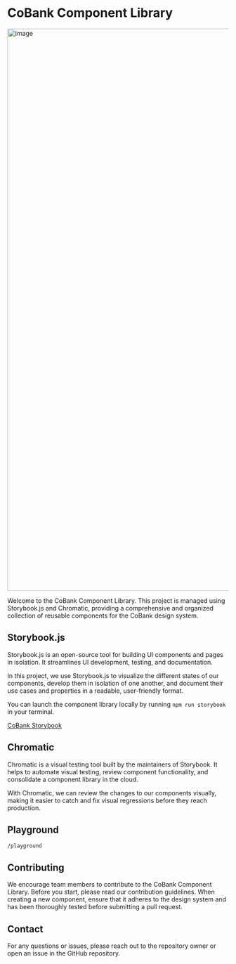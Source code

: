 # CoBank Component Library

<img width="1280" alt="image" src="https://github.com/ericthayer/cobank-react-sandbox/assets/2737007/5c090bbb-de49-4674-8d8b-3249d082733d">

Welcome to the CoBank Component Library. This project is managed using Storybook.js and Chromatic, providing a comprehensive and organized collection of reusable components for the CoBank design system.

## Storybook.js

Storybook.js is an open-source tool for building UI components and pages in isolation. It streamlines UI development, testing, and documentation.

In this project, we use Storybook.js to visualize the different states of our components, develop them in isolation of one another, and document their use cases and properties in a readable, user-friendly format.

You can launch the component library locally by running `npm run storybook` in your terminal.

[CoBank Storybook](https://649533f1b067c5b9af34f05c-lbzbdwekqg.chromatic.com/?path=/docs/configure-your-project--docs)

## Chromatic

Chromatic is a visual testing tool built by the maintainers of Storybook. It helps to automate visual testing, review component functionality, and consolidate a component library in the cloud.

With Chromatic, we can review the changes to our components visually, making it easier to catch and fix visual regressions before they reach production.

## Playground

`/playground`

## Contributing

We encourage team members to contribute to the CoBank Component Library. Before you start, please read our contribution guidelines. When creating a new component, ensure that it adheres to the design system and has been thoroughly tested before submitting a pull request.

## Contact

For any questions or issues, please reach out to the repository owner or open an issue in the GitHub repository.
